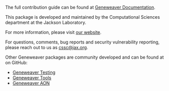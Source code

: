 The full contribution guide can be found at [Geneweaver Documentation](https://thejacksonlaboratory.github.io/geneweaver-docs/reference/contributing-guide/).

This package is developed and maintained by the Computational Sciences department at 
the Jackson Laboratory.

For more information, please visit 
[our website](https://www.jax.org/research-and-faculty/resources/scientific-research-services/computational-sciences).

For questions, comments, bug reports and security vulnerability reporting, please reach
out to us as cssc@jax.org.

Other Geneweaver packages are community developed and can be found at on GitHub:
- [Geneweaver Testing](https://github.com/bergsalex/geneweaver-testing)
- [Geneweaver Tools](https://github.com/bergsalex/geneweaver-tools)
- [Geneweaver AON](https://github.com/bergsalex/geneweaver-aon)